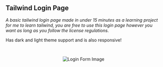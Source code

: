 ## Tailwind Login Page
*A basic tailwind login page made in under 15 minutes as a learning project for me to learn tailwind, you are free to use this login page however you want as long as you follow the license regulations.*

Has dark and light theme support and is also responsive!

<p>&nbsp;</p>

<p align="center">
  <img src="https://user-images.githubusercontent.com/60795606/198696851-4cdde45b-2d17-42e1-9ae8-bce762a81121.png" alt="Login Form Image"/>
</p>
